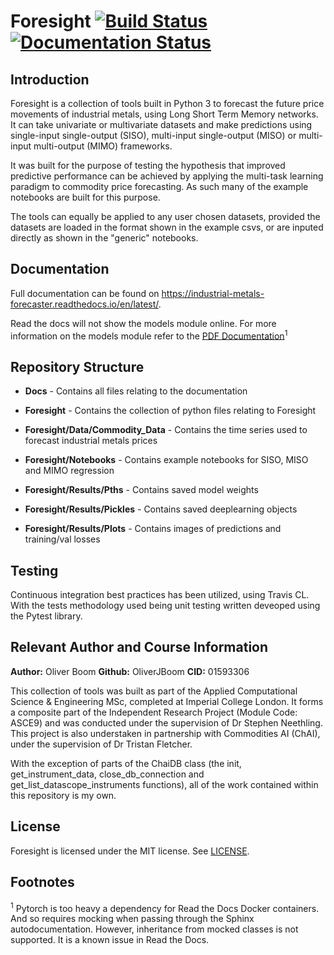 # Foresight [![Build Status](https://travis-ci.com/msc-acse/acse-9-independent-research-project-OliverJBoom.svg?branch=master)](https://travis-ci.com/msc-acse/acse-9-independent-research-project-OliverJBoom) [![Documentation Status](https://readthedocs.org/projects/industrial-metals-forecaster/badge/?version=latest)](https://industrial-metals-forecaster.readthedocs.io/en/latest/?badge=latest)

## Introduction

Foresight is a collection of tools built in Python 3 to forecast the future price movements of industrial metals, using Long Short Term Memory networks. It can take univariate or multivariate datasets and make predictions using single-input single-output (SISO), multi-input single-output (MISO) or multi-input multi-output (MIMO) frameworks.

It was built for the purpose of testing the hypothesis that improved predictive performance can be achieved by applying the multi-task learning paradigm to commodity price forecasting. As such many of the example notebooks are built for this purpose.

The tools can equally be applied to any user chosen datasets, provided the datasets are loaded in the format shown in the example csvs, or are inputed directly as shown in the "generic" notebooks.

## Documentation

Full documentation can be found on https://industrial-metals-forecaster.readthedocs.io/en/latest/.

Read the docs will not show the models module online. For more information on the models module refer to the [PDF Documentation](https://github.com/msc-acse/acse-9-independent-research-project-OliverJBoom/blob/master/Docs/_build/latex/IndustrialMetalsForecaster.pdf)<sup>1</sup>

## Repository Structure

* __Docs__                          -  Contains all files relating to the documentation

* __Foresight__                    -  Contains the collection of python files relating to Foresight

* __Foresight/Data/Commodity_Data__ -  Contains the time series used to forecast industrial metals prices

* __Foresight/Notebooks__          -  Contains example notebooks for SISO, MISO and MIMO regression

* __Foresight/Results/Pths__        -  Contains saved model weights

* __Foresight/Results/Pickles__     -  Contains saved deeplearning objects

* __Foresight/Results/Plots__       -  Contains images of predictions and training/val losses 

## Testing

Continuous integration best practices has been utilized, using Travis CL. With the tests methodology used being unit testing written deveoped using the Pytest library.

## Relevant Author and Course Information 

__Author:__ Oliver Boom
__Github:__ OliverJBoom
__CID:__ 01593306

This collection of tools was built as part of the Applied Computational Science & Engineering MSc, completed at Imperial College London. It forms a composite part of the Independent Research Project (Module Code: ASCE9) and was conducted under the supervision of Dr Stephen Neethling. This project is also understaken in partnership with Commodities AI (ChAI), under the supervision of Dr Tristan Fletcher. 

With the exception of parts of the ChaiDB class (the init, get_instrument_data, close_db_connection and get_list_datascope_instruments functions), all of the work contained within this repository is my own.


## License

Foresight is licensed under the MIT license. See [LICENSE](https://github.com/msc-acse/acse-9-independent-research-project-OliverJBoom/blob/master/LICENSE).



## Footnotes
<sup>1</sup> Pytorch is too heavy a dependency for Read the Docs Docker containers. And so requires mocking when passing through the Sphinx autodocumentation. However, inheritance from mocked classes is not supported. It is a known issue in Read the Docs. 
